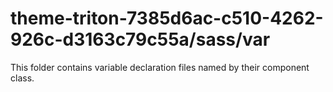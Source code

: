 # theme-triton-7385d6ac-c510-4262-926c-d3163c79c55a/sass/var

This folder contains variable declaration files named by their component class.
